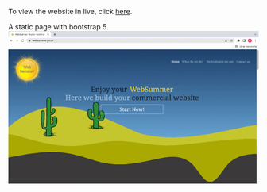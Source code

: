 To view the website in live, click <a href="https://websummer.web.app/">here</a>.

A static page with bootstrap 5.
<img src="/websummer.gif"/>
